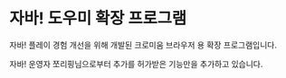 # 자바! 도우미 확장 프로그램

자바! 플레이 경험 개선을 위해 개발된 크로미움 브라우저 용 확장 프로그램입니다.

자바! 운영자 쪼리핑님으로부터 추가를 허가받은 기능만을 추가하고 있습니다.
